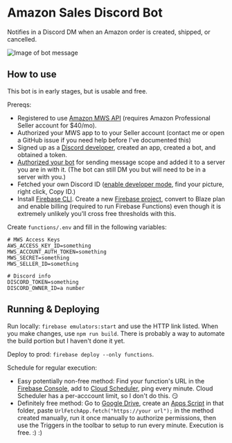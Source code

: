 # Amazon Sales Discord Bot

Notifies in a Discord DM when an Amazon order is created, shipped, or cancelled.

![Image of bot message](https://i.imgur.com/XViEHvD.png)

## How to use

This bot is in early stages, but is usable and free.

Prereqs:

- Registered to use [Amazon MWS API](https://developer.amazonservices.com/) (requires Amazon Professional Seller account for $40/mo).
- Authorized your MWS app to to your Seller account (contact me or open a GitHub issue if you need help before I've documented this)
- Signed up as a [Discord developer](https://discord.com/developers/applications), created an app, created a bot, and obtained a token.
- [Authorized your bot](https://discordpy.readthedocs.io/en/latest/discord.html) for sending message scope and added it to a server you are in with it. (The bot can still DM you but will need to be in a server with you.)
- Fetched your own Discord ID ([enable developer mode](https://discordia.me/en/developer-mode#:~:text=Enabling%20Developer%20Mode%20is%20easy,the%20toggle%20to%20enable%20it.), find your picture, right click, Copy ID.)
- Install [Firebase CLI](https://firebase.google.com/docs/cli). Create a new [Firebase project](https://console.firebase.google.com/), convert to Blaze plan and enable billing (required to run Firebase Functions) even though it is extremely unlikely you'll cross free thresholds with this.

Create `functions/.env` and fill in the following variables:

```
# MWS Access Keys
AWS_ACCESS_KEY_ID=something
MWS_ACCOUNT_AUTH_TOKEN=something
MWS_SECRET=something
MWS_SELLER_ID=something

# Discord info
DISCORD_TOKEN=something
DISCORD_OWNER_ID=a number
```

## Running & Deploying

Run locally: `firebase emulators:start` and use the HTTP link listed. When you make changes, use `npm run build`. There is probably a way to automate the build portion but I haven't done it yet.

Deploy to prod: `firebase deploy --only functions`.

Schedule for regular execution:

- Easy potentially non-free method: Find your function's URL in the [Firebase Console](https://console.firebase.google.com/), add to [Cloud Scheduler](https://console.cloud.google.com/cloudscheduler), ping every minute. Cloud Scheduler has a per-acccount limit, so I don't do this. 😏
- Definitely free method: Go to [Google Drive](https://drive.google.com), create an [Apps Script](https://www.google.com/script/start/) in that folder, paste `UrlFetchApp.fetch("https://your url");` in the method created manually, run it once manually to authorize permissions, then use the Triggers in the toolbar to setup to run every minute. Execution is free. :) :)
